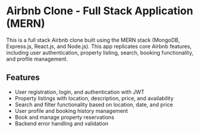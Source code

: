 # Airbnb Clone - Full Stack Application (MERN)

This is a full stack Airbnb clone built using the MERN stack (MongoDB, Express.js, React.js, and Node.js). This app replicates core Airbnb features, including user authentication, property listing, search, booking functionality, and profile management.

## Features
- User registration, login, and authentication with JWT
- Property listings with location, description, price, and availability
- Search and filter functionality based on location, date, and price
- User profile and booking history management
- Book and manage property reservations
- Backend error handling and validation
